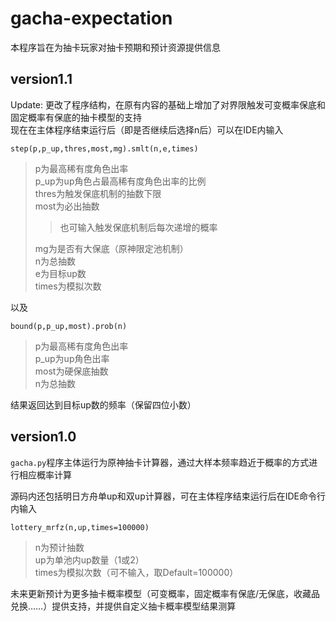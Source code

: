 # gacha-expectation<br>

本程序旨在为抽卡玩家对抽卡预期和预计资源提供信息<br>

version1.1
---
Update: 更改了程序结构，在原有内容的基础上增加了对界限触发可变概率保底和固定概率有保底的抽卡模型的支持<br>
现在在主体程序结束运行后（即是否继续后选择n后）可以在IDE内输入
```
step(p,p_up,thres,most,mg).smlt(n,e,times)
```
>p为最高稀有度角色出率<br>
>p_up为up角色占最高稀有度角色出率的比例<br>
>thres为触发保底机制的抽数下限<br>
>most为必出抽数<br>
>>也可输入触发保底机制后每次递增的概率<br>
>
>mg为是否有大保底（原神限定池机制）<br>
>n为总抽数<br>
>e为目标up数<br>
>times为模拟次数<br>

以及
```
bound(p,p_up,most).prob(n)
```
>p为最高稀有度角色出率<br>
>p_up为up角色出率<br>
>most为硬保底抽数<br>
>n为总抽数<br>

结果返回达到目标up数的频率（保留四位小数）<br>


version1.0
---
`gacha.py`程序主体运行为原神抽卡计算器，通过大样本频率趋近于概率的方式进行相应概率计算<br>

源码内还包括明日方舟单up和双up计算器，可在主体程序结束运行后在IDE命令行内输入
```
lottery_mrfz(n,up,times=100000)
```
>n为预计抽数<br>
>up为单池内up数量（1或2）<br>
>times为模拟次数（可不输入，取Default=100000）<br>

未来更新预计为更多抽卡概率模型（可变概率，固定概率有保底/无保底，收藏品兑换……）提供支持，并提供自定义抽卡概率模型结果测算
